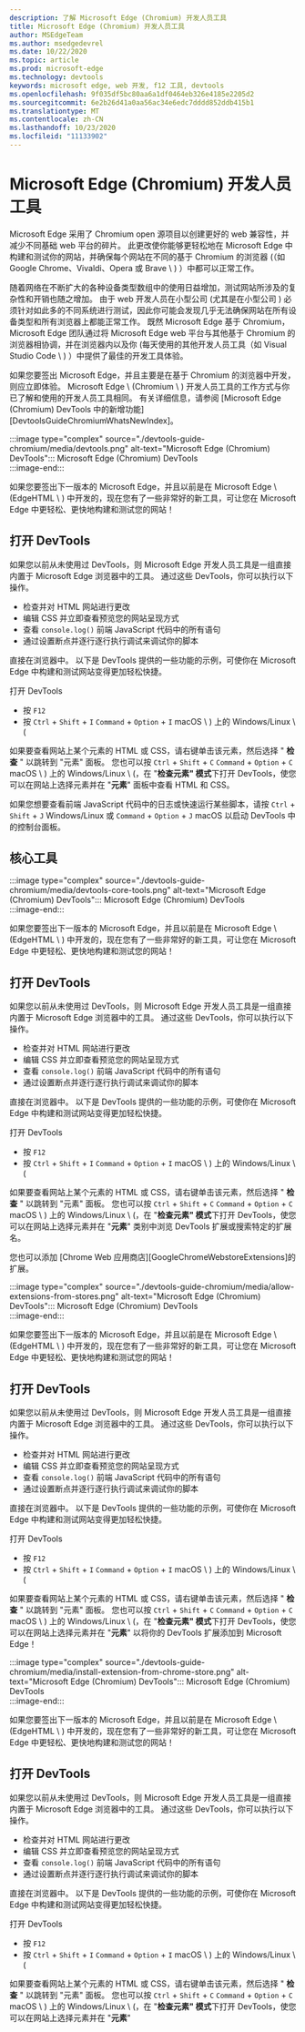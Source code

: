 ```yaml
---
description: 了解 Microsoft Edge (Chromium) 开发人员工具
title: Microsoft Edge (Chromium) 开发人员工具
author: MSEdgeTeam
ms.author: msedgedevrel
ms.date: 10/22/2020
ms.topic: article
ms.prod: microsoft-edge
ms.technology: devtools
keywords: microsoft edge, web 开发, f12 工具, devtools
ms.openlocfilehash: 9f035df5bc80aa6a1df0464eb326e4185e2205d2
ms.sourcegitcommit: 6e2b26d41a0aa56ac34e6edc7dddd852ddb415b1
ms.translationtype: MT
ms.contentlocale: zh-CN
ms.lasthandoff: 10/23/2020
ms.locfileid: "11133902"
---
```

# Microsoft Edge (Chromium) 开发人员工具  

Microsoft Edge 采用了 Chromium open 源项目以创建更好的 web 兼容性，并减少不同基础 web 平台的碎片。  此更改使你能够更轻松地在 Microsoft Edge 中构建和测试你的网站，并确保每个网站在不同的基于 Chromium 的浏览器 (（如 Google Chrome、Vivaldi、Opera 或 Brave \ ) ）中都可以正常工作。  

随着网络在不断扩大的各种设备类型数组中的使用日益增加，测试网站所涉及的复杂性和开销也随之增加。 由于 web 开发人员在小型公司 (尤其是在小型公司 ) 必须针对如此多的不同系统进行测试，因此你可能会发现几乎无法确保网站在所有设备类型和所有浏览器上都能正常工作。  既然 Microsoft Edge 基于 Chromium，Microsoft Edge 团队通过将 Microsoft Edge web 平台与其他基于 Chromium 的浏览器相协调，并在浏览器内以及你 (每天使用的其他开发人员工具（如 Visual Studio Code \ ) ）中提供了最佳的开发工具体验。  

如果您要签出 Microsoft Edge，并且主要是在基于 Chromium 的浏览器中开发，则应立即体验。  Microsoft Edge \ (Chromium \ ) 开发人员工具的工作方式与你已了解和使用的开发人员工具相同。  有关详细信息，请参阅 [Microsoft Edge (Chromium) DevTools 中的新增功能][DevtoolsGuideChromiumWhatsNewIndex]。  

:::image type="complex" source="./devtools-guide-chromium/media/devtools.png" alt-text="Microsoft Edge (Chromium) DevTools&quot;:::
   Microsoft Edge (Chromium) DevTools  
:::image-end:::  

如果您要签出下一版本的 Microsoft Edge，并且以前是在 Microsoft Edge \ (EdgeHTML \ ) 中开发的，现在您有了一些非常好的新工具，可让您在 Microsoft Edge 中更轻松、更快地构建和测试您的网站！  

## 打开 DevTools  

如果您以前从未使用过 DevTools，则 Microsoft Edge 开发人员工具是一组直接内置于 Microsoft Edge 浏览器中的工具。  通过这些 DevTools，你可以执行以下操作。  

*   检查并对 HTML 网站进行更改  
*   编辑 CSS 并立即查看预览您的网站呈现方式  
*   查看 `console.log()` 前端 JavaScript 代码中的所有语句  
*   通过设置断点并逐行逐行执行调试来调试你的脚本  

直接在浏览器中。  以下是 DevTools 提供的一些功能的示例，可使你在 Microsoft Edge 中构建和测试网站变得更加轻松快捷。  

打开 DevTools  

*   按 `F12` 
*   按 `Ctrl` + `Shift` + `I` `Command` + `Option` + `I` macOS \ ) 上的 Windows/Linux \ (  

如果要查看网站上某个元素的 HTML 或 CSS，请右键单击该元素，然后选择 &quot; **检查** &quot; 以跳转到 &quot;元素&quot; 面板。  您也可以按 `Ctrl` + `Shift` + `C` `Command` + `Option` + `C` macOS \ ) 上的 Windows/Linux \ (，在 &quot;**检查元素&quot; 模式**下打开 DevTools，使您可以在网站上选择元素并在 &quot;**元素**" 面板中查看 HTML 和 CSS。  

如果您想要查看前端 JavaScript 代码中的日志或快速运行某些脚本，请按 `Ctrl` + `Shift` + `J` Windows/Linux 或 `Command` + `Option` + `J` macOS 以启动 DevTools 中的控制台面板。  

## 核心工具  

:::image type="complex" source="./devtools-guide-chromium/media/devtools-core-tools.png" alt-text="Microsoft Edge (Chromium) DevTools&quot;:::
   Microsoft Edge (Chromium) DevTools  
:::image-end:::  

如果您要签出下一版本的 Microsoft Edge，并且以前是在 Microsoft Edge \ (EdgeHTML \ ) 中开发的，现在您有了一些非常好的新工具，可让您在 Microsoft Edge 中更轻松、更快地构建和测试您的网站！  

## 打开 DevTools  

如果您以前从未使用过 DevTools，则 Microsoft Edge 开发人员工具是一组直接内置于 Microsoft Edge 浏览器中的工具。  通过这些 DevTools，你可以执行以下操作。  

*   检查并对 HTML 网站进行更改  
*   编辑 CSS 并立即查看预览您的网站呈现方式  
*   查看 `console.log()` 前端 JavaScript 代码中的所有语句  
*   通过设置断点并逐行逐行执行调试来调试你的脚本  

直接在浏览器中。  以下是 DevTools 提供的一些功能的示例，可使你在 Microsoft Edge 中构建和测试网站变得更加轻松快捷。  

打开 DevTools  

*   按 `F12` 
*   按 `Ctrl` + `Shift` + `I` `Command` + `Option` + `I` macOS \ ) 上的 Windows/Linux \ (  

如果要查看网站上某个元素的 HTML 或 CSS，请右键单击该元素，然后选择 &quot; **检查** &quot; 以跳转到 &quot;元素&quot; 面板。  您也可以按 `Ctrl` + `Shift` + `C` `Command` + `Option` + `C` macOS \ ) 上的 Windows/Linux \ (，在 &quot;**检查元素&quot; 模式**下打开 DevTools，使您可以在网站上选择元素并在 &quot;**元素**" 类别中浏览 DevTools 扩展或搜索特定的扩展名。  

您也可以添加 [Chrome Web 应用商店][GoogleChromeWebstoreExtensions]的扩展。  

:::image type="complex" source="./devtools-guide-chromium/media/allow-extensions-from-stores.png" alt-text="Microsoft Edge (Chromium) DevTools&quot;:::
   Microsoft Edge (Chromium) DevTools  
:::image-end:::  

如果您要签出下一版本的 Microsoft Edge，并且以前是在 Microsoft Edge \ (EdgeHTML \ ) 中开发的，现在您有了一些非常好的新工具，可让您在 Microsoft Edge 中更轻松、更快地构建和测试您的网站！  

## 打开 DevTools  

如果您以前从未使用过 DevTools，则 Microsoft Edge 开发人员工具是一组直接内置于 Microsoft Edge 浏览器中的工具。  通过这些 DevTools，你可以执行以下操作。  

*   检查并对 HTML 网站进行更改  
*   编辑 CSS 并立即查看预览您的网站呈现方式  
*   查看 `console.log()` 前端 JavaScript 代码中的所有语句  
*   通过设置断点并逐行逐行执行调试来调试你的脚本  

直接在浏览器中。  以下是 DevTools 提供的一些功能的示例，可使你在 Microsoft Edge 中构建和测试网站变得更加轻松快捷。  

打开 DevTools  

*   按 `F12` 
*   按 `Ctrl` + `Shift` + `I` `Command` + `Option` + `I` macOS \ ) 上的 Windows/Linux \ (  

如果要查看网站上某个元素的 HTML 或 CSS，请右键单击该元素，然后选择 &quot; **检查** &quot; 以跳转到 &quot;元素&quot; 面板。  您也可以按 `Ctrl` + `Shift` + `C` `Command` + `Option` + `C` macOS \ ) 上的 Windows/Linux \ (，在 &quot;**检查元素&quot; 模式**下打开 DevTools，使您可以在网站上选择元素并在 &quot;**元素**" 以将你的 DevTools 扩展添加到 Microsoft Edge！  

:::image type="complex" source="./devtools-guide-chromium/media/install-extension-from-chrome-store.png" alt-text="Microsoft Edge (Chromium) DevTools&quot;:::
   Microsoft Edge (Chromium) DevTools  
:::image-end:::  

如果您要签出下一版本的 Microsoft Edge，并且以前是在 Microsoft Edge \ (EdgeHTML \ ) 中开发的，现在您有了一些非常好的新工具，可让您在 Microsoft Edge 中更轻松、更快地构建和测试您的网站！  

## 打开 DevTools  

如果您以前从未使用过 DevTools，则 Microsoft Edge 开发人员工具是一组直接内置于 Microsoft Edge 浏览器中的工具。  通过这些 DevTools，你可以执行以下操作。  

*   检查并对 HTML 网站进行更改  
*   编辑 CSS 并立即查看预览您的网站呈现方式  
*   查看 `console.log()` 前端 JavaScript 代码中的所有语句  
*   通过设置断点并逐行逐行执行调试来调试你的脚本  

直接在浏览器中。  以下是 DevTools 提供的一些功能的示例，可使你在 Microsoft Edge 中构建和测试网站变得更加轻松快捷。  

打开 DevTools  

*   按 `F12` 
*   按 `Ctrl` + `Shift` + `I` `Command` + `Option` + `I` macOS \ ) 上的 Windows/Linux \ (  

如果要查看网站上某个元素的 HTML 或 CSS，请右键单击该元素，然后选择 &quot; **检查** &quot; 以跳转到 &quot;元素&quot; 面板。  您也可以按 `Ctrl` + `Shift` + `C` `Command` + `Option` + `C` macOS \ ) 上的 Windows/Linux \ (，在 &quot;**检查元素&quot; 模式**下打开 DevTools，使您可以在网站上选择元素并在 &quot;**元素**"  

